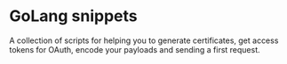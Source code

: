 # GoLang snippets

A collection of scripts for helping you to generate certificates, get access tokens for OAuth, encode your payloads and sending a first request.

